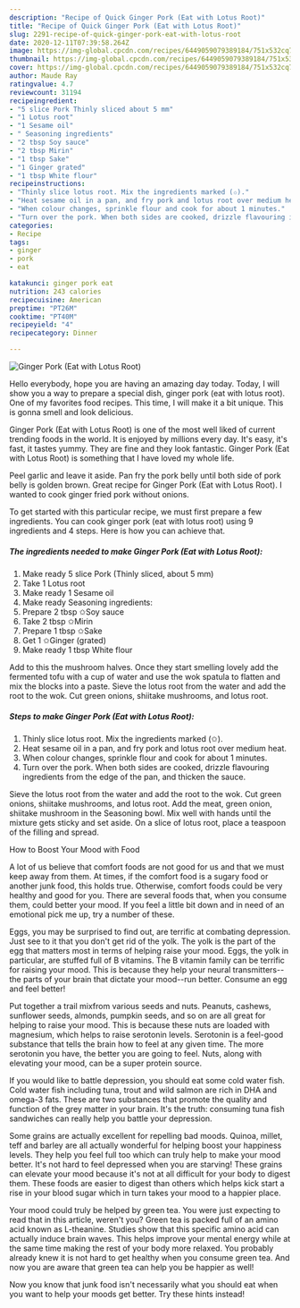 ```yaml
---
description: "Recipe of Quick Ginger Pork (Eat with Lotus Root)"
title: "Recipe of Quick Ginger Pork (Eat with Lotus Root)"
slug: 2291-recipe-of-quick-ginger-pork-eat-with-lotus-root
date: 2020-12-11T07:39:58.264Z
image: https://img-global.cpcdn.com/recipes/6449059079389184/751x532cq70/ginger-pork-eat-with-lotus-root-recipe-main-photo.jpg
thumbnail: https://img-global.cpcdn.com/recipes/6449059079389184/751x532cq70/ginger-pork-eat-with-lotus-root-recipe-main-photo.jpg
cover: https://img-global.cpcdn.com/recipes/6449059079389184/751x532cq70/ginger-pork-eat-with-lotus-root-recipe-main-photo.jpg
author: Maude Ray
ratingvalue: 4.7
reviewcount: 31194
recipeingredient:
- "5 slice Pork Thinly sliced about 5 mm"
- "1 Lotus root"
- "1 Sesame oil"
- " Seasoning ingredients"
- "2 tbsp Soy sauce"
- "2 tbsp Mirin"
- "1 tbsp Sake"
- "1 Ginger grated"
- "1 tbsp White flour"
recipeinstructions:
- "Thinly slice lotus root. Mix the ingredients marked (✩)."
- "Heat sesame oil in a pan, and fry pork and lotus root over medium heat."
- "When colour changes, sprinkle flour and cook for about 1 minutes."
- "Turn over the pork. When both sides are cooked, drizzle flavouring ingredients from the edge of the pan, and thicken the sauce."
categories:
- Recipe
tags:
- ginger
- pork
- eat

katakunci: ginger pork eat 
nutrition: 243 calories
recipecuisine: American
preptime: "PT26M"
cooktime: "PT40M"
recipeyield: "4"
recipecategory: Dinner

---
```



![Ginger Pork (Eat with Lotus Root)](https://img-global.cpcdn.com/recipes/6449059079389184/751x532cq70/ginger-pork-eat-with-lotus-root-recipe-main-photo.jpg)

Hello everybody, hope you are having an amazing day today. Today, I will show you a way to prepare a special dish, ginger pork (eat with lotus root). One of my favorites food recipes. This time, I will make it a bit unique. This is gonna smell and look delicious.

Ginger Pork (Eat with Lotus Root) is one of the most well liked of current trending foods in the world. It is enjoyed by millions every day. It's easy, it's fast, it tastes yummy. They are fine and they look fantastic. Ginger Pork (Eat with Lotus Root) is something that I have loved my whole life.

Peel garlic and leave it aside. Pan fry the pork belly until both side of pork belly is golden brown. Great recipe for Ginger Pork (Eat with Lotus Root). I wanted to cook ginger fried pork without onions.


To get started with this particular recipe, we must first prepare a few ingredients. You can cook ginger pork (eat with lotus root) using 9 ingredients and 4 steps. Here is how you can achieve that.

<!--inarticleads1-->

##### The ingredients needed to make Ginger Pork (Eat with Lotus Root):

1. Make ready 5 slice Pork (Thinly sliced, about 5 mm)
1. Take 1 Lotus root
1. Make ready 1 Sesame oil
1. Make ready  Seasoning ingredients:
1. Prepare 2 tbsp ✩Soy sauce
1. Take 2 tbsp ✩Mirin
1. Prepare 1 tbsp ✩Sake
1. Get 1 ✩Ginger (grated)
1. Make ready 1 tbsp White flour


Add to this the mushroom halves. Once they start smelling lovely add the fermented tofu with a cup of water and use the wok spatula to flatten and mix the blocks into a paste. Sieve the lotus root from the water and add the root to the wok. Cut green onions, shiitake mushrooms, and lotus root. 

<!--inarticleads2-->

##### Steps to make Ginger Pork (Eat with Lotus Root):

1. Thinly slice lotus root. Mix the ingredients marked (✩).
1. Heat sesame oil in a pan, and fry pork and lotus root over medium heat.
1. When colour changes, sprinkle flour and cook for about 1 minutes.
1. Turn over the pork. When both sides are cooked, drizzle flavouring ingredients from the edge of the pan, and thicken the sauce.


Sieve the lotus root from the water and add the root to the wok. Cut green onions, shiitake mushrooms, and lotus root. Add the meat, green onion, shiitake mushroom in the Seasoning bowl. Mix well with hands until the mixture gets sticky and set aside. On a slice of lotus root, place a teaspoon of the filling and spread. 

How to Boost Your Mood with Food


A lot of us believe that comfort foods are not good for us and that we must keep away from them. At times, if the comfort food is a sugary food or another junk food, this holds true. Otherwise, comfort foods could be very healthy and good for you. There are several foods that, when you consume them, could better your mood. If you feel a little bit down and in need of an emotional pick me up, try a number of these.

Eggs, you may be surprised to find out, are terrific at combating depression. Just see to it that you don't get rid of the yolk. The yolk is the part of the egg that matters most in terms of helping raise your mood. Eggs, the yolk in particular, are stuffed full of B vitamins. The B vitamin family can be terrific for raising your mood. This is because they help your neural transmitters--the parts of your brain that dictate your mood--run better. Consume an egg and feel better!

Put together a trail mixfrom various seeds and nuts. Peanuts, cashews, sunflower seeds, almonds, pumpkin seeds, and so on are all great for helping to raise your mood. This is because these nuts are loaded with magnesium, which helps to raise serotonin levels. Serotonin is a feel-good substance that tells the brain how to feel at any given time. The more serotonin you have, the better you are going to feel. Nuts, along with elevating your mood, can be a super protein source.

If you would like to battle depression, you should eat some cold water fish. Cold water fish including tuna, trout and wild salmon are rich in DHA and omega-3 fats. These are two substances that promote the quality and function of the grey matter in your brain. It's the truth: consuming tuna fish sandwiches can really help you battle your depression. 

Some grains are actually excellent for repelling bad moods. Quinoa, millet, teff and barley are all actually wonderful for helping boost your happiness levels. They help you feel full too which can truly help to make your mood better. It's not hard to feel depressed when you are starving! These grains can elevate your mood because it's not at all difficult for your body to digest them. These foods are easier to digest than others which helps kick start a rise in your blood sugar which in turn takes your mood to a happier place.

Your mood could truly be helped by green tea. You were just expecting to read that in this article, weren't you? Green tea is packed full of an amino acid known as L-theanine. Studies show that this specific amino acid can actually induce brain waves. This helps improve your mental energy while at the same time making the rest of your body more relaxed. You probably already knew it is not hard to get healthy when you consume green tea. And now you are aware that green tea can help you be happier as well!

Now you know that junk food isn't necessarily what you should eat when you want to help your moods get better. Try  these hints  instead!

